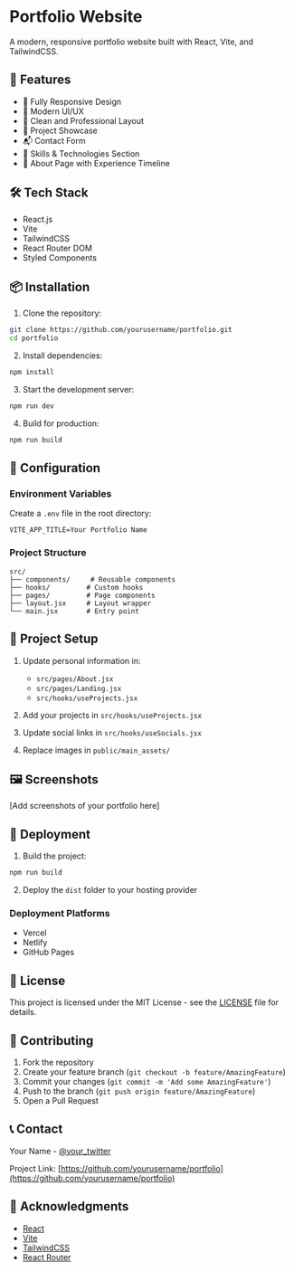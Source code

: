 # Portfolio Website

A modern, responsive portfolio website built with React, Vite, and TailwindCSS.

## 🚀 Features

- 📱 Fully Responsive Design
- 🎨 Modern UI/UX
- 🌙 Clean and Professional Layout
- 🔗 Project Showcase
- 📬 Contact Form
- 🎯 Skills & Technologies Section
- 📄 About Page with Experience Timeline

## 🛠️ Tech Stack

- React.js
- Vite
- TailwindCSS
- React Router DOM
- Styled Components

## 📦 Installation

1. Clone the repository:
```bash
git clone https://github.com/yourusername/portfolio.git
cd portfolio
```

2. Install dependencies:
```bash
npm install
```

3. Start the development server:
```bash
npm run dev
```

4. Build for production:
```bash
npm run build
```

## 🔧 Configuration

### Environment Variables

Create a `.env` file in the root directory:

```env
VITE_APP_TITLE=Your Portfolio Name
```

### Project Structure

```
src/
├── components/     # Reusable components
├── hooks/         # Custom hooks
├── pages/         # Page components
├── layout.jsx     # Layout wrapper
└── main.jsx       # Entry point
```

## 📝 Project Setup

1. Update personal information in:
   - `src/pages/About.jsx`
   - `src/pages/Landing.jsx`
   - `src/hooks/useProjects.jsx`

2. Add your projects in `src/hooks/useProjects.jsx`

3. Update social links in `src/hooks/useSocials.jsx`

4. Replace images in `public/main_assets/`

## 🖼️ Screenshots

[Add screenshots of your portfolio here]

## 🚀 Deployment

1. Build the project:
```bash
npm run build
```

2. Deploy the `dist` folder to your hosting provider

### Deployment Platforms
- Vercel
- Netlify
- GitHub Pages

## 🔑 License

This project is licensed under the MIT License - see the [LICENSE](LICENSE) file for details.

## 🤝 Contributing

1. Fork the repository
2. Create your feature branch (`git checkout -b feature/AmazingFeature`)
3. Commit your changes (`git commit -m 'Add some AmazingFeature'`)
4. Push to the branch (`git push origin feature/AmazingFeature`)
5. Open a Pull Request

## 📞 Contact

Your Name - [@your_twitter](https://twitter.com/your_twitter)

Project Link: [https://github.com/yourusername/portfolio](https://github.com/yourusername/portfolio)

## 🙏 Acknowledgments

- [React](https://reactjs.org/)
- [Vite](https://vitejs.dev/)
- [TailwindCSS](https://tailwindcss.com/)
- [React Router](https://reactrouter.com/)